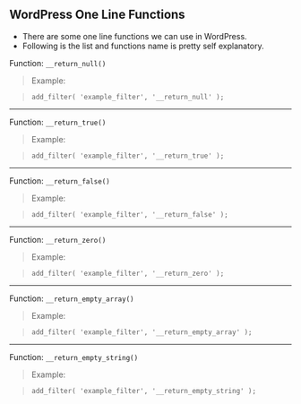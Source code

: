 ## WordPress One Line Functions

- There are some one line functions we can use in WordPress.
- Following is the list and functions name is pretty self explanatory.

Function: `__return_null()`

> Example:

>`add_filter( 'example_filter', '__return_null' );`

------------------

Function: `__return_true()`

> Example:

>`add_filter( 'example_filter', '__return_true' );`

------------------

Function: `__return_false()`

> Example:

>`add_filter( 'example_filter', '__return_false' );`

------------------

Function: `__return_zero()`

> Example:

>`add_filter( 'example_filter', '__return_zero' );`

------------------

Function: `__return_empty_array()`

> Example:

>`add_filter( 'example_filter', '__return_empty_array' );`

------------------

Function: `__return_empty_string()`

> Example:

>`add_filter( 'example_filter', '__return_empty_string' );`
